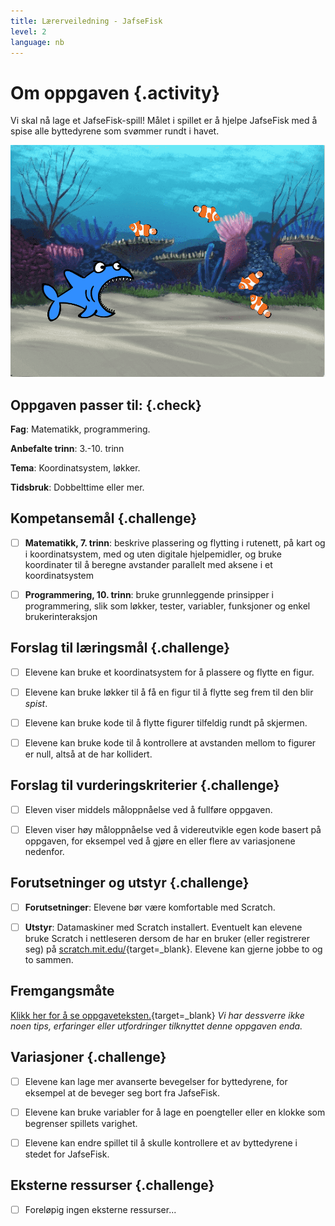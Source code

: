 ```yaml
---
title: Lærerveiledning - JafseFisk
level: 2
language: nb
---
```



# Om oppgaven {.activity}

Vi skal nå lage et JafseFisk-spill! Målet i spillet er å hjelpe
JafseFisk med å spise alle byttedyrene som svømmer rundt i havet.

![Illustrasjon av et ferdig JafseFisk spill](jafsefisk.png)

## Oppgaven passer til: {.check}

 __Fag__: Matematikk, programmering.

__Anbefalte trinn__: 3.-10. trinn

__Tema__: Koordinatsystem, løkker.

__Tidsbruk__: Dobbelttime eller mer.

## Kompetansemål {.challenge}

- [ ] __Matematikk, 7. trinn__: beskrive plassering og flytting i rutenett, på
      kart og i koordinatsystem, med og uten digitale hjelpemidler, og bruke
      koordinater til å beregne avstander parallelt med aksene i et
      koordinatsystem

- [ ] __Programmering, 10. trinn__: bruke grunnleggende prinsipper i
      programmering, slik som løkker, tester, variabler, funksjoner og enkel
      brukerinteraksjon

## Forslag til læringsmål {.challenge}

- [ ] Elevene kan bruke et koordinatsystem for å plassere og flytte en figur.

- [ ] Elevene kan bruke løkker til å få en figur til å flytte seg frem til den
      blir _spist_.

- [ ] Elevene kan bruke kode til å flytte figurer tilfeldig rundt på skjermen.

- [ ] Elevene kan bruke kode til å kontrollere at avstanden mellom to figurer er
      null, altså at de har kollidert.

## Forslag til vurderingskriterier {.challenge}

- [ ] Eleven viser middels måloppnåelse ved å fullføre oppgaven.

- [ ] Eleven viser høy måloppnåelse ved å videreutvikle egen kode basert på
      oppgaven, for eksempel ved å gjøre en eller flere av variasjonene
      nedenfor.

## Forutsetninger og utstyr {.challenge}

- [ ] __Forutsetninger__: Elevene bør være komfortable med Scratch.

- [ ] __Utstyr__: Datamaskiner med Scratch installert. Eventuelt kan elevene
      bruke Scratch i nettleseren dersom de har en bruker (eller registrerer
      seg) på [scratch.mit.edu/](http://scratch.mit.edu/){target=_blank}.
      Elevene kan gjerne jobbe to og to sammen.

## Fremgangsmåte

[Klikk her for å se oppgaveteksten.](../jafsefisk/jafsefisk.html){target=_blank}
_Vi har dessverre ikke noen tips, erfaringer eller utfordringer tilknyttet denne
oppgaven enda._

## Variasjoner {.challenge}

- [ ] Elevene kan lage mer avanserte bevegelser for byttedyrene, for eksempel at
      de beveger seg bort fra JafseFisk.
      
- [ ] Elevene kan bruke variabler for å lage en poengteller eller en klokke som
      begrenser spillets varighet.
      
- [ ] Elevene kan endre spillet til å skulle kontrollere et av byttedyrene i
      stedet for JafseFisk.

## Eksterne ressurser {.challenge}

- [ ] Foreløpig ingen eksterne ressurser...
